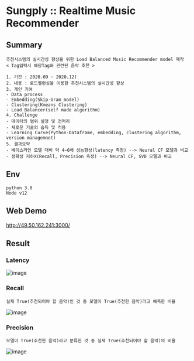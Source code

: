 # Sungply :: Realtime Music Recommender

## Summary
```
추천시스템의 실시간성 향상을 위한 Load Balanced Music Recommender model 제작
< Tag입력시 해당Tag와 관련된 음악 추천 >

1. 기간 : 2020.09 ~ 2020.12)
2. 내용 : 로드밸런싱을 이용한 추천시스템의 실시간성 향상
3. 개인 기여
- Data process 
- Embedding(Skip-Gram model) 
- Clustering(Kmeans Clustering)
- Load Balancer(self made algorithm)
4. Challenge
- 데이터의 범위 설정 및 전처리
- 새로운 기술의 습득 및 적용
- Learning Curve(Python-Dataframe, embedding, clustering algorithm, version managemnet)
5. 결과요약 
- 베이스라인 모델 대비 약 4~6배 성능향상(latency 측정) --> Neural CF 모델과 비교
- 정확성 저하X(Recall, Precision 측정) --> Neural CF, SVD 모델과 비교

```

## Env

```
python 3.8
Node v12
```
## Web Demo

http://49.50.162.241:3000/


## Result

### Latency
![image](https://user-images.githubusercontent.com/18041103/101727712-5bb7ba80-3af8-11eb-86be-003d90110204.png)

### Recall

```
실제 True(추천되어야 할 음악)인 것 중 모델이 True(추천한 음악)라고 예측한 비율
```
![image](https://user-images.githubusercontent.com/18041103/101727721-62463200-3af8-11eb-84fe-ec28416fa0ff.png)

### Precision
```
모델이 True(추천한 음악)라고 분류한 것 중 실제 True(추천되어야 할 음악)의 비율
```
![image](https://user-images.githubusercontent.com/18041103/101727737-6a05d680-3af8-11eb-83c1-be0693cbe069.png)




